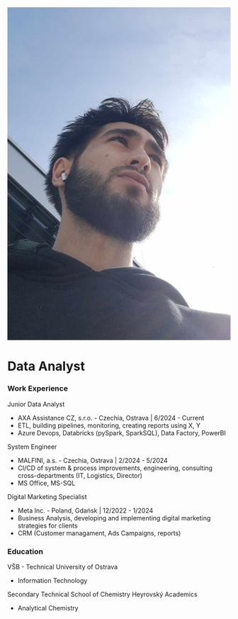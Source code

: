 <link rel="stylesheet" href="/style.css">
<img src="/headshot_circle.png" class="profile-picture" alt="Profile Picture">

# Data Analyst

### Work Experience
Junior Data Analyst 
- AXA Assistance CZ, s.r.o. - Czechia, Ostrava | 6/2024 - Current
- ETL, building pipelines, monitoring, creating reports using X, Y
- Azure Devops, Databricks (pySpark, SparkSQL), Data Factory, PowerBI    

System Engineer
- MALFINI, a.s. - Czechia, Ostrava | 2/2024 - 5/2024
- CI/CD of system & process improvements, engineering, consulting cross-departments (IT, Logistics, Director)
- MS Office, MS-SQL
  
Digital Marketing Specialist 
- Meta Inc. - Poland, Gdańsk | 12/2022 - 1/2024
- Business Analysis, developing and implementing digital marketing strategies for clients
- CRM (Customer managament, Ads Campaigns, reports)

### Education
VŠB - Technical University of Ostrava
- Information Technology

Secondary Technical School of Chemistry Heyrovský
Academics
- Analytical Chemistry

